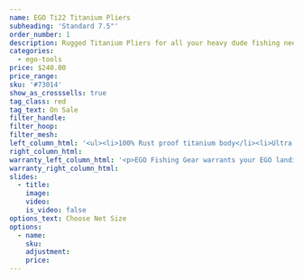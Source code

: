 ```yaml
---
name: EGO Ti22 Titanium Pliers
subheading: 'Standard 7.5"'
order_number: 1
description: Rugged Titanium Pliers for all your heavy dude fishing needs.  I deal for salt water use and comes with replaceable tungsten steel cutters.
categories:
  - ego-tools
price: $240.00
price_range:
sku: '#73014'
show_as_crosssells: true
tag_class: red
tag_text: On Sale
filter_handle:
filter_hoop:
filter_mesh:
left_column_html: '<ul><li>100% Rust proof titanium body</li><li>Ultra strong teeth for maximum grip</li><li>Precisely engineered replaceable tungsten steel cutters</li><li>Contoured handles for comfort grip</li><li>Thumb posts for extra control and support</li><li>Lanyard fastening loop</li><li>Limited lifetime warranty</li></ul>'
right_column_html:
warranty_left_column_html: '<p>EGO Fishing Gear warrants your EGO landing net to be free of defects in material and workmanship(excluding net mesh) for a period of two (2) years from the date of original purchase.</p><div class="divider">&nbsp;</div><p><strong>If your EGO fishing tool exhibits such a defect, Adventure Products will, at its option, replace or repair it without charge, provided the customer:</strong></p><p><strong>1) Returns defective product, postage paid and insured, indicating the reason(s) for the return to:</strong></p><p>Adventure Products<br />Product Returns<br />889 Guy Paine Rd.<br />Macon, GA 31206</p><p><strong>2) Submits proof of date of original purchase.</strong></p><p><a class="block_btn" href="/contact-us">File Claim Online</a></p>'
warranty_right_column_html:
slides:
  - title:
    image:
    video:
    is_video: false
options_text: Choose Net Size
options:
  - name:
    sku:
    adjustment:
    price:
---
```

